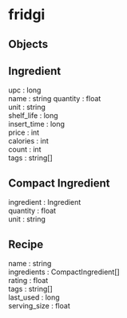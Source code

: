 fridgi
======

Objects
---------
## Ingredient
upc : long  
name : string
quantity : float  
unit : string  
shelf\_life : long  
insert\_time : long  
price : int  
calories : int  
count : int  
tags : string[]  

## Compact Ingredient
ingredient : Ingredient  
quantity : float  
unit : string 

## Recipe
name : string  
ingredients : CompactIngredient[]  
rating : float  
tags : string[]  
last\_used : long  
serving\_size : float 

